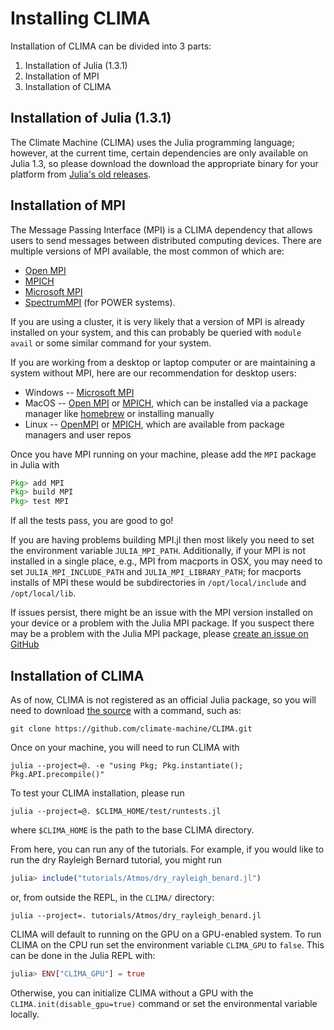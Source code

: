 # Installing CLIMA

Installation of CLIMA can be divided into 3 parts:

1. Installation of Julia (1.3.1)
2. Installation of MPI
3. Installation of CLIMA

## Installation of Julia (1.3.1)

The Climate Machine (CLIMA) uses the Julia programming language; however, at the current time, certain dependencies are only available on Julia 1.3, so please download the download the appropriate binary for your platform from [Julia's old releases](https://julialang.org/downloads/oldreleases/#v131_dec_30_2019).

## Installation of MPI

The Message Passing Interface (MPI) is a CLIMA dependency that allows users to send messages between distributed computing devices.
There are multiple versions of MPI available, the most common of which are:

- [Open MPI](https://www.open-mpi.org/)
- [MPICH](https://www.mpich.org/)
- [Microsoft MPI](https://docs.microsoft.com/en-us/message-passing-interface/microsoft-mpi)
- [SpectrumMPI](https://www.ibm.com/us-en/marketplace/spectrum-mpi) (for POWER systems).

If you are using a cluster, it is very likely that a version of MPI is already installed on your system, and this can probably be queried with `module avail` or some similar command for your system.

If you are working from a desktop or laptop computer or are maintaining a system without MPI, here are our recommendation for desktop users:

- Windows -- [Microsoft MPI](https://docs.microsoft.com/en-us/message-passing-interface/microsoft-mpi)
- MacOS -- [Open MPI](https://www.open-mpi.org/) or [MPICH](https://www.mpich.org/), which can be installed via a package manager like [homebrew](https://brew.sh/) or installing manually
- Linux -- [OpenMPI](https://www.open-mpi.org/) or [MPICH](https://www.mpich.org/), which are available from package managers and user repos

Once you have MPI running on your machine, please add the `MPI` package in Julia with

```julia
Pkg> add MPI
Pkg> build MPI
Pkg> test MPI
```

If all the tests pass, you are good to go!

If you are having problems building MPI.jl then most likely you need to set the environment variable `JULIA_MPI_PATH`.
 Additionally, if your MPI is not installed in a single place, e.g., MPI from macports in OSX, you may need to set `JULIA_MPI_INCLUDE_PATH` and `JULIA_MPI_LIBRARY_PATH`; for macports installs of MPI these would be subdirectories in `/opt/local/include` and `/opt/local/lib`.

If issues persist, there might be an issue with the MPI version installed on your device or a problem with the Julia MPI package.
If you suspect there may be a problem with the Julia MPI package, please [create an issue on GitHub](https://github.com/JuliaParallel/MPI.jl)

## Installation of CLIMA

As of now, CLIMA is not registered as an official Julia package, so you will need to download [the source](https://github.com/climate-machine/CLIMA.git) with a command, such as:

```
git clone https://github.com/climate-machine/CLIMA.git
```

Once on your machine, you will need to run CLIMA with
```
julia --project=@. -e "using Pkg; Pkg.instantiate(); Pkg.API.precompile()"
```
To test your CLIMA installation, please run
```
julia --project=@. $CLIMA_HOME/test/runtests.jl
```
where `$CLIMA_HOME` is the path to the base CLIMA directory.

From here, you can run any of the tutorials.
For example, if you would like to run the dry Rayleigh Bernard tutorial, you might run

```julia
julia> include("tutorials/Atmos/dry_rayleigh_benard.jl")
```

or, from outside the REPL, in the `CLIMA/` directory:

```
julia --project=. tutorials/Atmos/dry_rayleigh_benard.jl
```

CLIMA will default to running on the GPU on a GPU-enabled system.
To run CLIMA on the CPU run set the environment variable `CLIMA_GPU` to `false`.
This can be done in the Julia REPL with:

```julia
julia> ENV["CLIMA_GPU"] = true
```

Otherwise, you can initialize CLIMA without a GPU with the `CLIMA.init(disable_gpu=true)` command or set the environmental variable locally.
